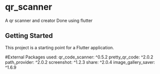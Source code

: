 # qr_scanner

A qr scanner and creator Done using flutter

## Getting Started

This project is a starting point for a Flutter application.

#External Packages used:
  qr_code_scanner: ^0.5.2
  pretty_qr_code: ^2.0.2
  path_provider: ^2.0.2
  screenshot: ^1.2.3
  share: ^2.0.4
  image_gallery_saver: ^1.6.9
